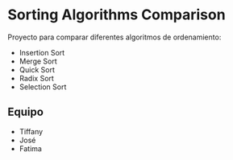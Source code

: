 # Sorting Algorithms Comparison

Proyecto para comparar diferentes algoritmos de ordenamiento:
- Insertion Sort
- Merge Sort
- Quick Sort
- Radix Sort
- Selection Sort

## Equipo
- Tiffany
- José
- Fatima
